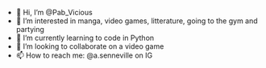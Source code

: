 - 👋 Hi, I’m @Pab_Vicious
- 👀 I’m interested in manga, video games, litterature, going to the gym and partying
- 🌱 I’m currently learning to code in Python
- 💞️ I’m looking to collaborate on a video game
- 📫 How to reach me: @a.senneville on IG

<!---
ArmandSenneville/ArmandSenneville is a ✨ special ✨ repository because its `README.md` (this file) appears on your GitHub profile.
You can click the Preview link to take a look at your changes.
--->
